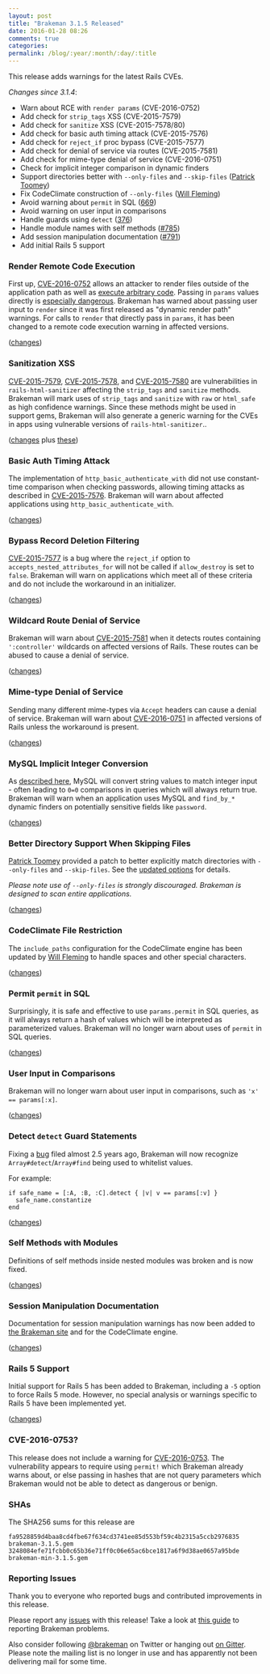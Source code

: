 ```yaml
---
layout: post
title: "Brakeman 3.1.5 Released"
date: 2016-01-28 08:26
comments: true
categories:
permalink: /blog/:year/:month/:day/:title
---
```


This release adds warnings for the latest Rails CVEs.

*Changes since 3.1.4*:

* Warn about RCE with `render params` (CVE-2016-0752)
* Add check for `strip_tags` XSS (CVE-2015-7579)
* Add check for `sanitize` XSS (CVE-2015-7578/80)
* Add check for basic auth timing attack (CVE-2015-7576)
* Add check for `reject_if` proc bypass (CVE-2015-7577)
* Add check for denial of service via routes (CVE-2015-7581)
* Add check for mime-type denial of service (CVE-2016-0751)
* Check for implicit integer comparison in dynamic finders
* Support directories better with `--only-files` and `--skip-files` ([Patrick Toomey](https://github.com/ptoomey3))
* Fix CodeClimate construction of `--only-files` ([Will Fleming](https://github.com/wfleming))
* Avoid warning about `permit` in SQL ([669](https://github.com/presidentbeef/brakeman/issues/669))
* Avoid warning on user input in comparisons
* Handle guards using `detect` ([376](https://github.com/presidentbeef/brakeman/issues/376))
* Handle module names with self methods ([#785](https://github.com/presidentbeef/brakeman/issues/785))
* Add session manipulation documentation ([#791](https://github.com/presidentbeef/brakeman/pull/791))
* Add initial Rails 5 support

### Render Remote Code Execution

First up, [CVE-2016-0752](https://groups.google.com/d/msg/rubyonrails-security/335P1DcLG00/OfB9_LhbFQAJ) allows an attacker to render files outside of the application path as well as [execute arbitrary code](https://nvisium.com/blog/2016/01/26/rails-dynamic-render-to-rce-cve-2016-0752/). Passing in `params` values directly is [especially dangerous](https://twitter.com/joernchen/status/456822118500823040). Brakeman has warned about passing user input to `render` since it was first released as "dynamic render path" warnings. For calls to `render` that directly pass in `params`, it has been changed to a remote code execution warning in affected versions.

([changes](https://github.com/presidentbeef/brakeman/pull/807))

### Sanitization XSS

[CVE-2015-7579](https://groups.google.com/d/msg/rubyonrails-security/OU9ugTZcbjc/PjEP46pbFQAJ), [CVE-2015-7578](https://github.com/presidentbeef/brakeman/pull/807), and [CVE-2015-7580](https://groups.google.com/d/msg/rubyonrails-security/uh--W4TDwmI/m_CVZtdbFQAJ) are vulnerabilities in `rails-html-sanitizer` affecting the `strip_tags` and `sanitize` methods. Brakeman will mark uses of `strip_tags` and `sanitize` with `raw` or `html_safe` as high confidence warnings. Since these methods might be used in support gems, Brakeman will also generate a generic warning for the CVEs in apps using vulnerable versions of `rails-html-sanitizer`..

([changes](https://github.com/presidentbeef/brakeman/pull/805) plus [these](https://github.com/presidentbeef/brakeman/pull/806))

### Basic Auth Timing Attack

The implementation of `http_basic_authenticate_with` did not use constant-time comparison when checking passwords, allowing timing attacks as described in [CVE-2015-7576](https://groups.google.com/d/msg/rubyonrails-security/ANv0HDHEC3k/mt7wNGxbFQAJ). Brakeman will warn about affected applications using `http_basic_authenticate_with`.

([changes](https://github.com/presidentbeef/brakeman/pull/800))

### Bypass Record Deletion Filtering

[CVE-2015-7577](https://groups.google.com/d/msg/rubyonrails-security/cawsWcQ6c8g/tegZtYdbFQAJ) is a bug where the `reject_if` option to `accepts_nested_attributes_for` will not be called if `allow_destroy` is set to `false`. Brakeman will warn on applications which meet all of these criteria and do not include the workaround in an initializer.

([changes](https://github.com/presidentbeef/brakeman/pull/804))

### Wildcard Route Denial of Service

Brakeman will warn about [CVE-2015-7581](https://groups.google.com/d/msg/rubyonrails-security/dthJ5wL69JE/YzPnFelbFQAJ) when it detects routes containing `':controller'` wildcards on affected versions of Rails. These routes can be abused to cause a denial of service.

([changes](https://github.com/presidentbeef/brakeman/pull/808))

### Mime-type Denial of Service

Sending many different mime-types via `Accept` headers can cause a denial of service. Brakeman will warn about [CVE-2016-0751](https://groups.google.com/d/msg/rubyonrails-security/9oLY_FCzvoc/w9oI9XxbFQAJ) in affected versions of Rails unless the workaround is present.

([changes](https://github.com/presidentbeef/brakeman/pull/801))

### MySQL Implicit Integer Conversion

As [described here](http://www.phenoelit.org/blog/archives/2013/02/05/mysql_madness_and_rails/), MySQL will convert string values to match integer input - often leading to `0=0` comparisons in queries which will always return true. Brakeman will warn when an application uses MySQL and `find_by_*` dynamic finders on potentially sensitive fields like `password`.

([changes](https://github.com/presidentbeef/brakeman/pull/798))

### Better Directory Support When Skipping Files

[Patrick Toomey](https://github.com/ptoomey3) provided a patch to better explicitly match directories with `--only-files` and `--skip-files`. See the [updated options](https://github.com/presidentbeef/brakeman/blob/82de21d7c85acd8980ae7c4b86d77207f73b3444/OPTIONS.md#scanning-options) for details.

*Please note use of `--only-files` is strongly discouraged. Brakeman is designed to scan entire applications.*

([changes](https://github.com/presidentbeef/brakeman/pull/764))

### CodeClimate File Restriction 

The `include_paths` configuration for the CodeClimate engine has been updated by [Will Fleming](https://github.com/wfleming) to handle spaces and other special characters.

([changes](https://github.com/presidentbeef/brakeman/pull/803/))

### Permit `permit` in SQL

Surprisingly, it is safe and effective to use `params.permit` in SQL queries, as it will always return a hash of values which will be interpreted as parameterized values. Brakeman will no longer warn about uses of `permit` in SQL queries.

([changes](https://github.com/presidentbeef/brakeman/pull/795))

### User Input in Comparisons

Brakeman will no longer warn about user input in comparisons, such as `'x' == params[:x]`.

([changes](https://github.com/presidentbeef/brakeman/pull/793))

### Detect `detect` Guard Statements

Fixing a [bug](https://github.com/presidentbeef/brakeman/issues/376) filed almost 2.5 years ago, Brakeman will now recognize `Array#detect`/`Array#find` being used to whitelist values.

For example:

    if safe_name = [:A, :B, :C].detect { |v| v == params[:v] }
      safe_name.constantize
    end

([changes](https://github.com/presidentbeef/brakeman/pull/794/))

### Self Methods with Modules

Definitions of self methods inside nested modules was broken and is now fixed.

([changes](https://github.com/presidentbeef/brakeman/pull/792))

### Session Manipulation Documentation

Documentation for session manipulation warnings has now been added to [the Brakeman site](http://brakemanscanner.org/docs/warning_types/session_manipulation/) and for the CodeClimate engine.

([changes](https://github.com/presidentbeef/brakeman/pull/791))

### Rails 5 Support

Initial support for Rails 5 has been added to Brakeman, including a `-5` option to force Rails 5 mode. However, no special analysis or warnings specific to Rails 5 have been implemented yet.

([changes](https://github.com/presidentbeef/brakeman/pull/799))

### CVE-2016-0753?

This release does not include a warning for [CVE-2016-0753](https://groups.google.com/d/msg/rubyonrails-security/6jQVC1geukQ/8oYETcxbFQAJ). The vulnerability appears to require using `permit!` which Brakeman already warns about, or else passing in hashes that are not query parameters which Brakeman would not be able to detect as dangerous or benign.

### SHAs

The SHA256 sums for this release are

    fa9528859d4baa8cd4fbe67f634cd3741ee85d553bf59c4b2315a5ccb2976835  brakeman-3.1.5.gem
    3248084efe71fcbb0c65b36e71ff0c06e65ac6bce1817a6f9d38ae0657a95bde  brakeman-min-3.1.5.gem

### Reporting Issues

Thank you to everyone who reported bugs and contributed improvements in this release.

Please report any [issues](https://github.com/presidentbeef/brakeman/issues) with this release! Take a look at [this guide](https://github.com/presidentbeef/brakeman/wiki/How-to-Report-a-Brakeman-Issue) to reporting Brakeman problems.

Also consider following [@brakeman](https://twitter.com/brakeman) on Twitter or hanging out [on Gitter](https://gitter.im/presidentbeef/brakeman). Please note the mailing list is no longer in use and has apparently not been delivering mail for some time.
